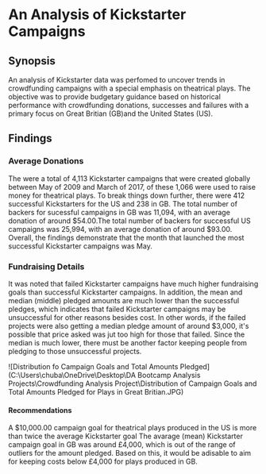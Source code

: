 # An Analysis of Kickstarter Campaigns
## Synopsis
An analysis of Kickstarter data was perfomed to uncover trends in crowdfunding campaigns with a special emphasis on theatrical plays. The objective was to provide budgetary guidance based on historical performance with crowdfunding donations, successes and failures with a primary focus on Great Britian (GB)and the United States (US).
## Findings
### Average Donations
The were a total of 4,113 Kickstarter campaigns that were created globally between May of 2009 and March of 2017, of these 1,066 were used to raise money for theatrical plays. To break things down further, there were 412 successful Kickstarters for the US and 238 in GB. The total number of backers for sucessful campaigns in GB was 11,094, with an average donation of around $54.00.The total number of backers for successful US campaigns was 25,994, with an average donation of around $93.00. Overall, the findings demonstrate that the month that launched the most successful Kickstarter campaigns was May.
### Fundraising Details
It was noted that failed Kickstarter campaigns have much higher fundraising goals than successful Kickstarter campaigns. In addition, the mean and median (middle) pledged amounts are much lower than the successful pledges, which indicates that failed Kickstarter campaigns may be unsuccessful for other reasons besides cost. In other words, if the failed projects were also getting a median pledge amount of around $3,000, it's possible that price asked was jut too high for those that failed. Since the median is much lower, there must be another factor keeping people from pledging to those unsuccessful projects. 

![Distribution fo Campaign Goals and Total Amounts Pledged](C:\Users\chuba\OneDrive\Desktop\DA Bootcamp Analysis Projects\Crowdfunding Analysis Project\Distribution of Campaign Goals and Total Amounts Pledged for Plays in Great Britian.JPG)
#### Recommendations
A $10,000.00 campaign goal for theatrical plays produced in the US is more than twice the average Kickstarter goal
The avarage (mean) Kickstarter campaign goal in GB was around £4,000, which is out of the range of outliers for the amount pledged. Based on this, it would be adisable to aim for keeping costs below £4,000 for plays produced in GB.
